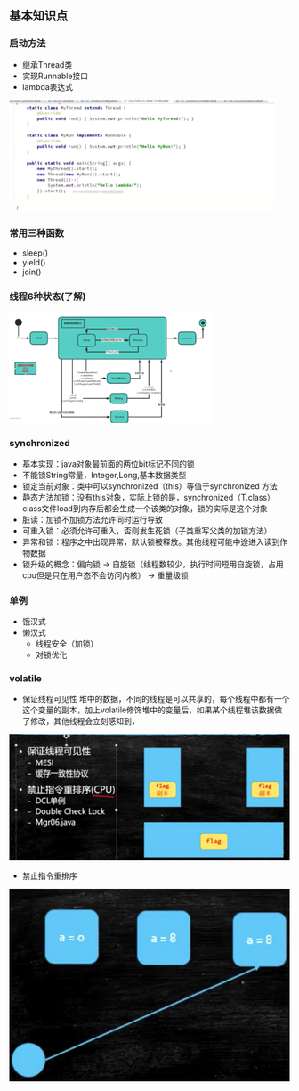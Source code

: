 ## 基本知识点

### 启动方法
- 继承Thread类
- 实现Runnable接口
- lambda表达式

<img src="https://raw.githubusercontent.com/zhouyubiu/gitnotes_images/master/gitnote/2020/03/30/1585569518712-1585569518748.png" weight=400 height=200/>


### 常用三种函数
- sleep()
- yield()
- join()




### 线程6种状态(了解)
<img src="https://raw.githubusercontent.com/zhouyubiu/gitnotes_images/master/gitnote/2020/03/30/1585508531806-1585508531810.png" wight=400 height=200 />

### synchronized
- 基本实现：java对象最前面的两位bit标记不同的锁
- 不能锁String常量，Integer,Long,基本数据类型
- 锁定当前对象：类中可以synchronized（this）等值于synchronized 方法
- 静态方法加锁：没有this对象，实际上锁的是，synchronized（T.class）class文件load到内存后都会生成一个该类的对象，锁的实际是这个对象
- 脏读：加锁不加锁方法允许同时运行导致
- 可重入锁：必须允许可重入，否则发生死锁（子类重写父类的加锁方法）
- 异常和锁：程序之中出现异常，默认锁被释放。其他线程可能中途进入读到作物数据
- 锁升级的概念：偏向锁 -> 自旋锁（线程数较少，执行时间短用自旋锁，占用cpu但是只在用户态不会访问内核） -> 重量级锁

### 单例
- 饿汉式
- 懒汉式
  - 线程安全（加锁）
  - 对锁优化 

### volatile

- 保证线程可见性
堆中的数据，不同的线程是可以共享的，每个线程中都有一个这个变量的副本，加上volatile修饰堆中的变量后，如果某个线程堆该数据做了修改，其他线程会立刻感知到，

![title](https://raw.githubusercontent.com/zhouyubiu/gitnotes_images/master/gitnote/2020/03/31/1585668645128-1585668645162.png)

- 禁止指令重排序
  

![title](https://raw.githubusercontent.com/zhouyubiu/gitnotes_images/master/gitnote/2020/04/01/1585670421333-1585670421336.png)


